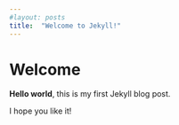 ```yaml
---
#layout: posts
title:  "Welcome to Jekyll!"
---
```

# Welcome

**Hello world**, this is my first Jekyll blog post.

I hope you like it!
